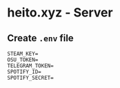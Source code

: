 # heito.xyz - Server

## Create ` .env ` file
```
STEAM_KEY=
OSU_TOKEN=
TELEGRAM_TOKEN=
SPOTIFY_ID=
SPOTIFY_SECRET=
```